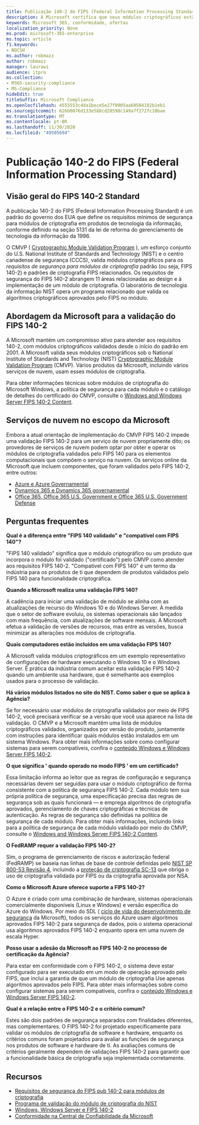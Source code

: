 ```yaml
---
title: Publicação 140-2 do FIPS (Federal Information Processing Standard)
description: A Microsoft certifica que seus módulos criptográficos estão em conformidade com o padrão norte-americano de processamento de informações.
keywords: Microsoft 365, conformidade, ofertas
localization_priority: None
ms.prod: microsoft-365-enterprise
ms.topic: article
f1.keywords:
- NOCSH
ms.author: robmazz
author: robmazz
manager: laurawi
audience: itpro
ms.collection:
- M365-security-compliance
- MS-Compliance
hideEdit: true
titleSuffix: Microsoft Compliance
ms.openlocfilehash: 4555553c4da1bece5e27f0905aa60504102b1eb1
ms.sourcegitcommit: 626b0076d133e588cd28598c149a7f272fc18bae
ms.translationtype: MT
ms.contentlocale: pt-BR
ms.lasthandoff: 11/30/2020
ms.locfileid: "49505694"
---
```

# <a name="federal-information-processing-standard-fips-publication-140-2"></a>Publicação 140-2 do FIPS (Federal Information Processing Standard)

## <a name="fips-140-2-standard-overview"></a>Visão geral do FIPS 140-2 Standard

A publicação 140-2 do FIPS (Federal Information Processing Standard) é um padrão do governo dos EUA que define os requisitos mínimos de segurança para módulos de criptografia em produtos de tecnologia da informação, conforme definido na seção 5131 da lei de reforma do gerenciamento de tecnologia da informação da 1996.

O CMVP ( [Cryptographic Module Validation Program](https://csrc.nist.gov/Projects/cryptographic-module-validation-program) ), um esforço conjunto do U.S. National Institute of Standards and Technology (NIST) e o centro canadense de segurança (CCCS), valida módulos criptográficos para os *requisitos de segurança para módulos de criptografia* padrão (ou seja, FIPS 140-2) e padrões de criptografia FIPS relacionados. Os requisitos de segurança do FIPS 140-2 abrangem 11 áreas relacionadas ao design e à implementação de um módulo de criptografia. O laboratório de tecnologia da informação NIST opera um programa relacionado que valida os algoritmos criptográficos aprovados pelo FIPS no módulo.

## <a name="microsofts-approach-to-fips-140-2-validation"></a>Abordagem da Microsoft para a validação do FIPS 140-2

A Microsoft mantém um compromisso ativo para atender aos requisitos 140-2, com módulos criptográficos validados desde o início do padrão em 2001. A Microsoft valida seus módulos criptográficos sob o National Institute of Standards and Technology (NIST) [Cryptographic Module Validation Program](https://csrc.nist.gov/Projects/cryptographic-module-validation-program) (CMVP). Vários produtos da Microsoft, incluindo vários serviços de nuvem, usam esses módulos de criptografia.

Para obter informações técnicas sobre módulos de criptografia do Microsoft Windows, a política de segurança para cada módulo e o catálogo de detalhes do certificado do CMVP, consulte o [Windows and Windows Server FIPS 140-2 Content](https://aka.ms/AA6ehud).

## <a name="microsoft-in-scope-cloud-services"></a>Serviços de nuvem no escopo da Microsoft

Embora a atual orientação de implementação do CMVP FIPS 140-2 impede uma validação FIPS 140-2 para um serviço de nuvem propriamente dito; os provedores de serviços de nuvem podem optar por obter e operar os módulos de criptografia validados pelo FIPS 140 para os elementos computacionais que compõem o serviço na nuvem. Os serviços online da Microsoft que incluem componentes, que foram validados pelo FIPS 140-2, entre outros:

- [Azure e Azure Governamental](https://docs.microsoft.com/azure/azure-government/documentation-government-plan-security)
- [Dynamics 365 e Dynamics 365 governamental](https://docs.microsoft.com/microsoft-365/compliance/office-365-encryption-in-microsoft-dynamics-365)
- [Office 365, Office 365 U.S. Government e Office 365 U.S. Government Defense](https://docs.microsoft.com/microsoft-365/compliance/office-365-encryption-risks-and-protections)

## <a name="frequently-asked-questions"></a>Perguntas frequentes

**Qual é a diferença entre "FIPS 140 validado" e "compatível com FIPS 140"?**

"FIPS 140 validado" significa que o módulo criptográfico ou um produto que incorpora o módulo foi validado ("certificado") pelo CMVP como atender aos requisitos FIPS 140-2. "Compatível com FIPS 140" é um termo da indústria para os produtos de ti que dependem de produtos validados pelo FIPS 140 para funcionalidade criptográfica.

**Quando a Microsoft realiza uma validação FIPS 140?**

A cadência para iniciar uma validação de módulo se alinha com as atualizações de recurso do Windows 10 e do Windows Server. À medida que o setor de software evoluiu, os sistemas operacionais são lançados com mais frequência, com atualizações de software mensais. A Microsoft efetua a validação de versões de recursos, mas entre as versões, busca minimizar as alterações nos módulos de criptografia.

**Quais computadores estão incluídos em uma validação FIPS 140?**

A Microsoft valida módulos criptográficos em um exemplo representativo de configurações de hardware executando o Windows 10 e o Windows Server. É prática da indústria comum aceitar esta validação FIPS 140-2 quando um ambiente usa hardware, que é semelhante aos exemplos usados para o processo de validação.

**Há vários módulos listados no site do NIST. Como saber o que se aplica à Agência?**

Se for necessário usar módulos de criptografia validados por meio de FIPS 140-2, você precisará verificar se a versão que você usa aparece na lista de validação. O CMVP e a Microsoft mantêm uma lista de módulos criptográficos validados, organizados por versão do produto, juntamente com instruções para identificar quais módulos estão instalados em um sistema Windows. Para obter mais informações sobre como configurar sistemas para serem compatíveis, confira o [conteúdo Windows e Windows Server FIPS 140-2](https://aka.ms/AA6ehud).

**O que significa ' quando operado no modo FIPS ' em um certificado?**

Essa limitação informa ao leitor que as regras de configuração e segurança necessárias devem ser seguidas para usar o módulo criptográfico de forma consistente com a política de segurança FIPS 140-2. Cada módulo tem sua própria política de segurança, uma especificação precisa das regras de segurança sob as quais funcionará — e emprega algoritmos de criptografia aprovados, gerenciamento de chaves criptográficas e técnicas de autenticação. As regras de segurança são definidas na política de segurança de cada módulo. Para obter mais informações, incluindo links para a política de segurança de cada módulo validado por meio do CMVP, consulte o [Windows and Windows Server FIPS 140-2 Content](https://aka.ms/AA6ehud).

**O FedRAMP requer a validação FIPS 140-2?**

Sim, o programa de gerenciamento de riscos e autorização federal (FedRAMP) se baseia nas linhas de base de controle definidas pelo [NIST SP 800-53 Revisão 4](https://nvd.nist.gov/800-53/Rev4/), incluindo a [proteção de criptografia SC-13](https://nvd.nist.gov/800-53/Rev4/control/SC-13) que obriga o uso de criptografia validada por FIPS ou da criptografia aprovada por NSA.

**Como o Microsoft Azure oferece suporte a FIPS 140-2?**

O Azure é criado com uma combinação de hardware, sistemas operacionais comercialmente disponíveis (Linux e Windows) e versão específica do Azure do Windows. Por meio do SDL ( [ciclo de vida do desenvolvimento de segurança](https://www.microsoft.com/securityengineering/sdl/) da Microsoft), todos os serviços do Azure usam algoritmos aprovados FIPS 140-2 para segurança de dados, pois o sistema operacional usa algoritmos aprovados FIPS 140-2 enquanto opera em uma nuvem de escala Hyper.

**Posso usar a adesão da Microsoft ao FIPS 140-2 no processo de certificação da Agência?**

Para estar em conformidade com o FIPS 140-2, o sistema deve estar configurado para ser executado em um modo de operação aprovado pelo FIPS, que inclui a garantia de que um módulo de criptografia Use apenas algoritmos aprovados pelo FIPS. Para obter mais informações sobre como configurar sistemas para serem compatíveis, confira o [conteúdo Windows e Windows Server FIPS 140-2](https://aka.ms/AA6ehud).

**Qual é a relação entre o FIPS 140-2 e o critério comum?**

Estes são dois padrões de segurança separados com finalidades diferentes, mas complementares. O FIPS 140-2 foi projetado especificamente para validar os módulos de criptografia de software e hardware, enquanto os critérios comuns foram projetados para avaliar as funções de segurança nos produtos de software e hardware de ti. As avaliações comuns de critérios geralmente dependem de validações FIPS 140-2 para garantir que a funcionalidade básica de criptografia seja implementada corretamente.

## <a name="resources"></a>Recursos

- [Requisitos de segurança do FIPS pub 140-2 para módulos de criptografia](https://csrc.nist.gov/publications/fips/fips140-2/fips1402.pdf)
- [Programa de validação do módulo de criptografia do NIST](https://csrc.nist.gov/groups/STM/cmvp/index.html)
- [Windows, Windows Server e FIPS 140-2](https://docs.microsoft.com/windows/security/threat-protection/fips-140-validation)
- [Conformidade na Central de Confiabilidade da Microsoft](https://www.microsoft.com/trust-center/compliance/compliance-overview)
